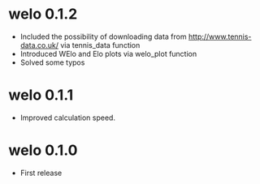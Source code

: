 # welo 0.1.2

* Included the possibility of downloading data from http://www.tennis-data.co.uk/ via tennis_data function
* Introduced WElo and Elo plots via welo_plot function
* Solved some typos

# welo 0.1.1

* Improved calculation speed.

# welo 0.1.0

* First release
